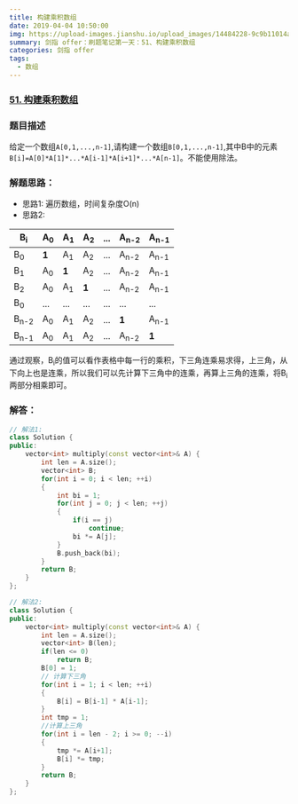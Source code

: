```yaml
---
title: 构建乘积数组
date: 2019-04-04 10:50:00
img: https://upload-images.jianshu.io/upload_images/14484228-9c9b11014ac6500c.jpg?imageMogr2/auto-orient/strip%7CimageView2/2/w/1240
summary: 剑指 offer：刷题笔记第一天：51、构建乘积数组
categories: 剑指 offer
tags:
  - 数组
---
```

### [51\. 构建乘积数组](https://www.nowcoder.com/practice/94a4d381a68b47b7a8bed86f2975db46?tpId=13&tqId=11204&tPage=2&rp=2&ru=/ta/coding-interviews&qru=/ta/coding-interviews/question-ranking)

### 题目描述
给定一个数组`A[0,1,...,n-1]`,请构建一个数组`B[0,1,...,n-1]`,其中B中的元素`B[i]=A[0]*A[1]*...*A[i-1]*A[i+1]*...*A[n-1]`。不能使用除法。

### 解题思路：
+ 思路1: 遍历数组，时间复杂度O(n)
+ 思路2: 

| B<sub>i</sub>   | A<sub>0</sub> | A<sub>1</sub> | A<sub>2</sub> | ... | A<sub>n-2</sub> | A<sub>n-1</sub> |
|-----------------|---------------|---------------|---------------|-----|-----------------|-----------------|
| B<sub>0</sub>   | **1**         | A<sub>1</sub> | A<sub>2</sub> | ... | A<sub>n-2</sub> | A<sub>n-1</sub> |
| B<sub>1</sub>   | A<sub>0</sub> | **1**         | A<sub>2</sub> | ... | A<sub>n-2</sub> | A<sub>n-1</sub> |
| B<sub>2</sub>   | A<sub>0</sub> | A<sub>1</sub> | **1**         | ... | A<sub>n-2</sub> | A<sub>n-1</sub> |
| B<sub>0</sub>   | ...           | ...           | ...           | ... | ...             | ...             |
| B<sub>n-2</sub> | A<sub>0</sub> | A<sub>1</sub> | A<sub>2</sub> | ... | **1**           | A<sub>n-1</sub> |
| B<sub>n-1</sub> | A<sub>0</sub> | A<sub>1</sub> | A<sub>2</sub> | ... | A<sub>n-2</sub> | **1**           |

通过观察，B<sub>i</sub>的值可以看作表格中每一行的乘积，下三角连乘易求得，上三角，从下向上也是连乘，所以我们可以先计算下三角中的连乘，再算上三角的连乘，将B<sub>i</sub>两部分相乘即可。

### 解答：

```cpp
// 解法1:
class Solution {
public:
    vector<int> multiply(const vector<int>& A) {
        int len = A.size();
        vector<int> B;
        for(int i = 0; i < len; ++i)
        {
            int bi = 1;
            for(int j = 0; j < len; ++j)
            {
                if(i == j)
                    continue;
                bi *= A[j]; 
            }
            B.push_back(bi);
        }
        return B;
    }
};

// 解法2:
class Solution {
public:
    vector<int> multiply(const vector<int>& A) {
        int len = A.size();
        vector<int> B(len);
        if(len <= 0)
            return B;
        B[0] = 1;
        // 计算下三角
        for(int i = 1; i < len; ++i)
        {
            B[i] = B[i-1] * A[i-1];
        }
        int tmp = 1;
        //计算上三角
        for(int i = len - 2; i >= 0; --i)
        {
            tmp *= A[i+1];
            B[i] *= tmp;
        }
        return B;
    }
};

```